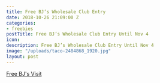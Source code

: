```yaml
---
title: Free BJ’s Wholesale Club Entry
date: 2018-10-26 21:09:00 Z
categories:
- freebies
postTitle: Free BJ’s Wholesale Club Entry Until Nov 4
icon: 
description: Free BJ’s Wholesale Club Entry Until Nov 4
image: "/uploads/taco-2484868_1920.jpg"
layout: post
---
```


[Free BJ's Visit](https://www.bjs.com/content?template=B&espot_main=open_house)